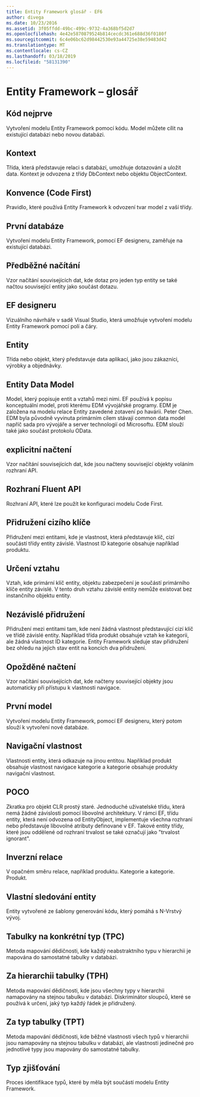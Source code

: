 ```yaml
---
title: Entity Framework glosář - EF6
author: divega
ms.date: 10/23/2016
ms.assetid: 3f05ffdd-49bc-499c-9732-4a368bf5d2d7
ms.openlocfilehash: 4e42e5870879524b814cecdc361e688d36f0180f
ms.sourcegitcommit: 6c4e06bc62d98442530e93a44725e38e59483d42
ms.translationtype: MT
ms.contentlocale: cs-CZ
ms.lasthandoff: 03/18/2019
ms.locfileid: "58131390"
---
```

# <a name="entity-framework-glossary"></a>Entity Framework – glosář
## <a name="code-first"></a>Kód nejprve
Vytvoření modelu Entity Framework pomocí kódu. Model můžete cílit na existující databázi nebo novou databázi.

## <a name="context"></a>Kontext
Třída, která představuje relaci s databází, umožňuje dotazování a uložit data. Kontext je odvozena z třídy DbContext nebo objektu ObjectContext.

## <a name="convention-code-first"></a>Konvence (Code First)
Pravidlo, které používá Entity Framework k odvození tvar model z vaší třídy.

## <a name="database-first"></a>První databáze
Vytvoření modelu Entity Framework, pomocí EF designeru, zaměřuje na existující databázi.

## <a name="eager-loading"></a>Předběžné načítání
Vzor načítání souvisejících dat, kde dotaz pro jeden typ entity se také načtou související entity jako součást dotazu.

## <a name="ef-designer"></a>EF designeru
Vizuálního návrháře v sadě Visual Studio, která umožňuje vytvoření modelu Entity Framework pomocí polí a čáry.

## <a name="entity"></a>Entity
Třída nebo objekt, který představuje data aplikací, jako jsou zákazníci, výrobky a objednávky.

## <a name="entity-data-model"></a>Entity Data Model
Model, který popisuje entit a vztahů mezi nimi. EF používá k popisu konceptuální model, proti kterému EDM vývojářské programy. EDM je založena na modelu relace Entity zavedené zotavení po havárii. Peter Chen. EDM byla původně vyvinuta primárním cílem stávají common data model napříč sada pro vývojáře a server technologií od Microsoftu. EDM slouží také jako součást protokolu OData.

## <a name="explicit-loading"></a>explicitní načtení
Vzor načítání souvisejících dat, kde jsou načteny související objekty voláním rozhraní API.

## <a name="fluent-api"></a>Rozhraní Fluent API
Rozhraní API, které lze použít ke konfiguraci modelu Code First.

## <a name="foreign-key-association"></a>Přidružení cizího klíče
Přidružení mezi entitami, kde je vlastnost, která představuje klíč, cizí součástí třídy entity závislé. Vlastnost ID kategorie obsahuje například produktu.

## <a name="identifying-relationship"></a>Určení vztahu
Vztah, kde primární klíč entity, objektu zabezpečení je součástí primárního klíče entity závislé. V tento druh vztahu závislé entity nemůže existovat bez instančního objektu entity.

## <a name="independent-association"></a>Nezávislé přidružení
Přidružení mezi entitami tam, kde není žádná vlastnost představující cizí klíč ve třídě závislé entity. Například třída produkt obsahuje vztah ke kategorii, ale žádná vlastnost ID kategorie. Entity Framework sleduje stav přidružení bez ohledu na jejich stav entit na koncích dva přidružení.

## <a name="lazy-loading"></a>Opožděné načtení
Vzor načítání souvisejících dat, kde načteny související objekty jsou automaticky při přístupu k vlastnosti navigace.

## <a name="model-first"></a>První model
Vytvoření modelu Entity Framework, pomocí EF designeru, který potom slouží k vytvoření nové databáze.

## <a name="navigation-property"></a>Navigační vlastnost
Vlastnosti entity, která odkazuje na jinou entitou. Například produkt obsahuje vlastnost navigace kategorie a kategorie obsahuje produkty navigační vlastnost.

## <a name="poco"></a>POCO
Zkratka pro objekt CLR prostý staré. Jednoduché uživatelské třídu, která nemá žádné závislosti pomocí libovolné architektury. V rámci EF, třídu entity, která není odvozena od EntityObject, implementuje všechna rozhraní nebo představuje libovolné atributy definované v EF. Takové entity třídy, které jsou oddělené od rozhraní trvalost se také označují jako "trvalost ignorant".  

## <a name="relationship-inverse"></a>Inverzní relace
V opačném směru relace, například produktu. Kategorie a kategorie. Produkt.

## <a name="self-tracking-entity"></a>Vlastní sledování entity
Entity vytvořené ze šablony generování kódu, který pomáhá s N-Vrstvý vývoj.

## <a name="table-per-concrete-type-tpc"></a>Tabulky na konkrétní typ (TPC)
Metoda mapování dědičnosti, kde každý neabstraktního typu v hierarchii je mapována do samostatné tabulky v databázi.

## <a name="table-per-hierarchy-tph"></a>Za hierarchii tabulky (TPH)
Metoda mapování dědičnosti, kde jsou všechny typy v hierarchii namapovány na stejnou tabulku v databázi. Diskriminátor sloupců, které se používá k určení, jaký typ každý řádek je přidružený.

## <a name="table-per-type-tpt"></a>Za typ tabulky (TPT)
Metoda mapování dědičnosti, kde běžné vlastnosti všech typů v hierarchii jsou namapovány na stejnou tabulku v databázi, ale vlastnosti jedinečné pro jednotlivé typy jsou mapovány do samostatné tabulky.

## <a name="type-discovery"></a>Typ zjišťování
Proces identifikace typů, které by měla být součástí modelu Entity Framework.
